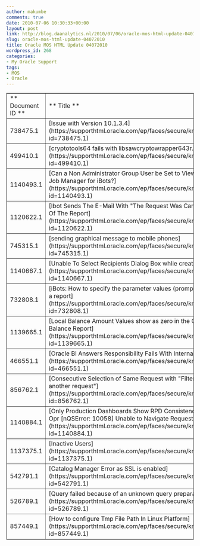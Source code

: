 ```yaml
---
author: makumbe
comments: true
date: 2010-07-06 10:30:33+00:00
layout: post
link: http://blog.daanalytics.nl/2010/07/06/oracle-mos-html-update-04072010/
slug: oracle-mos-html-update-04072010
title: Oracle MOS HTML Update 04072010
wordpress_id: 268
categories:
- My Oracle Support
tags:
- MOS
- Oracle
---
```


<table cellpadding="0" cellspacing="3" border="1" width="100%" >
<tbody >
<tr >

<td >** Document   ID **
</td>

<td >** Title **
</td>

<td >** Doc   Type **
</td>

<td >** Modified   Date **
</td>
</tr>
<tr >

<td >738475.1
</td>

<td >[Issue with Version 10.1.3.4](https://supporthtml.oracle.com/ep/faces/secure/km/DocumentDisplay.jspx?id=738475.1)
</td>

<td >PROBLEM
</td>

<td >01-JUL-10
</td>
</tr>
<tr >

<td >499410.1
</td>

<td >[cryptotools64 fails with   libsawcryptowrapper643r.so could not be loaded](https://supporthtml.oracle.com/ep/faces/secure/km/DocumentDisplay.jspx?id=499410.1)
</td>

<td >PROBLEM
</td>

<td >02-JUL-10
</td>
</tr>
<tr >

<td >1140493.1
</td>

<td >[Can a Non Administrator Group   User be Set to View the Job Scheduler in Job Manager for iBots?](https://supporthtml.oracle.com/ep/faces/secure/km/DocumentDisplay.jspx?id=1140493.1)
</td>

<td >HOWTO
</td>

<td >02-JUL-10
</td>
</tr>
<tr >

<td >1120622.1
</td>

<td >[Ibot Sends The E-Mail With   "The Request Was Cancelled." As The Contents Of The Report](https://supporthtml.oracle.com/ep/faces/secure/km/DocumentDisplay.jspx?id=1120622.1)
</td>

<td >HOWTO
</td>

<td >01-JUL-10
</td>
</tr>
<tr >

<td >745315.1
</td>

<td >[sending graphical message to   mobile phones](https://supporthtml.oracle.com/ep/faces/secure/km/DocumentDisplay.jspx?id=745315.1)
</td>

<td >HOWTO
</td>

<td >30-JUN-10
</td>
</tr>
<tr >

<td >1140667.1
</td>

<td >[Unable To Select Recipients   Dialog Box whlie creating the ibot](https://supporthtml.oracle.com/ep/faces/secure/km/DocumentDisplay.jspx?id=1140667.1)
</td>

<td >PROBLEM
</td>

<td >02-JUL-10
</td>
</tr>
<tr >

<td >732808.1
</td>

<td >[iBots: How to specify the   parameter values (prompt values) and time to run a report](https://supporthtml.oracle.com/ep/faces/secure/km/DocumentDisplay.jspx?id=732808.1)
</td>

<td >HOWTO
</td>

<td >02-JUL-10
</td>
</tr>
<tr >

<td >1139665.1
</td>

<td >[Local Balance Amount Values show   as zero in the General Ledger (GL) Trial Balance Report](https://supporthtml.oracle.com/ep/faces/secure/km/DocumentDisplay.jspx?id=1139665.1)
</td>

<td >PROBLEM
</td>

<td >01-JUL-10
</td>
</tr>
<tr >

<td >466551.1
</td>

<td >[Oracle BI Answers Responsibility   Fails With Internal Server Error](https://supporthtml.oracle.com/ep/faces/secure/km/DocumentDisplay.jspx?id=466551.1)
</td>

<td >PROBLEM
</td>

<td >01-JUL-10
</td>
</tr>
<tr >

<td >856762.1
</td>

<td >[Consecutive Selection of Same   Request with "Filter based on results of another request"](https://supporthtml.oracle.com/ep/faces/secure/km/DocumentDisplay.jspx?id=856762.1)
</td>

<td >PROBLEM
</td>

<td >28-JUN-10
</td>
</tr>
<tr >

<td >1140884.1
</td>

<td >[Only Production Dashboards Show   RPD Consistency Errors : Error Codes: Opr [nQSError: 10058] Unable to   Navigate Requested Expression](https://supporthtml.oracle.com/ep/faces/secure/km/DocumentDisplay.jspx?id=1140884.1)
</td>

<td >PROBLEM
</td>

<td >02-JUL-10
</td>
</tr>
<tr >

<td >1137375.1
</td>

<td >[Inactive Users](https://supporthtml.oracle.com/ep/faces/secure/km/DocumentDisplay.jspx?id=1137375.1)
</td>

<td >HOWTO
</td>

<td >29-JUN-10
</td>
</tr>
<tr >

<td >542791.1
</td>

<td >[Catalog Manager Error as SSL is   enabled](https://supporthtml.oracle.com/ep/faces/secure/km/DocumentDisplay.jspx?id=542791.1)
</td>

<td >PROBLEM
</td>

<td >30-JUN-10
</td>
</tr>
<tr >

<td >526789.1
</td>

<td >[Query failed because of an   unknown query preparation error. (S1000)](https://supporthtml.oracle.com/ep/faces/secure/km/DocumentDisplay.jspx?id=526789.1)
</td>

<td >PROBLEM
</td>

<td >30-JUN-10
</td>
</tr>
<tr >

<td >857449.1
</td>

<td >[How to configure Tmp File Path In   Linux Platform](https://supporthtml.oracle.com/ep/faces/secure/km/DocumentDisplay.jspx?id=857449.1)
</td>

<td >HOWTO
</td>

<td >01-JUL-10
</td>
</tr>
</tbody>
</table>
